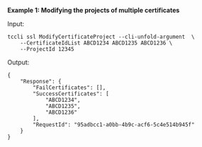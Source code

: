 **Example 1: Modifying the projects of multiple certificates**



Input: 

```
tccli ssl ModifyCertificateProject --cli-unfold-argument  \
    --CertificateIdList ABCD1234 ABCD1235 ABCD1236 \
    --ProjectId 12345
```

Output: 
```
{
    "Response": {
        "FailCertificates": [],
        "SuccessCertificates": [
            "ABCD1234",
            "ABCD1235",
            "ABCD1236"
        ],
        "RequestId": "95adbcc1-a0bb-4b9c-acf6-5c4e514b945f"
    }
}
```

